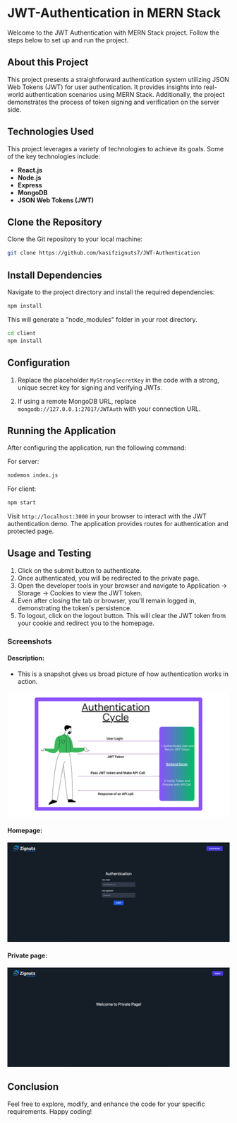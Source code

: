 # JWT-Authentication in MERN Stack

Welcome to the JWT Authentication with MERN Stack project. Follow the steps below to set up and run the project.

## About this Project

This project presents a straightforward authentication system utilizing JSON Web Tokens (JWT) for user authentication. It provides insights into real-world authentication scenarios using MERN Stack. Additionally, the project demonstrates the process of token signing and verification on the server side.

## Technologies Used

This project leverages a variety of technologies to achieve its goals. Some of the key technologies include:

- **React.js**
- **Node.js**
- **Express**
- **MongoDB**
- **JSON Web Tokens (JWT)**

## Clone the Repository

Clone the Git repository to your local machine:

```bash
git clone https://github.com/kasifzignuts7/JWT-Authentication
```

## Install Dependencies

Navigate to the project directory and install the required dependencies:

```bash
npm install
```

This will generate a "node_modules" folder in your root directory.

```bash
cd client
npm install
```

## Configuration

1. Replace the placeholder `MyStrongSecretKey` in the code with a strong, unique secret key for signing and verifying JWTs.

2. If using a remote MongoDB URL, replace `mongodb://127.0.0.1:27017/JWTAuth` with your connection URL.

## Running the Application

After configuring the application, run the following command:

For server:

```bash
nodemon index.js
```

For client:

```bash
npm start
```

Visit `http://localhost:3000` in your browser to interact with the JWT authentication demo. The application provides routes for authentication and protected page.

## Usage and Testing

1. Click on the submit button to authenticate.
2. Once authenticated, you will be redirected to the private page.
3. Open the developer tools in your browser and navigate to Application -> Storage -> Cookies to view the JWT token.
4. Even after closing the tab or browser, you'll remain logged in, demonstrating the token's persistence.
5. To logout, click on the logout button. This will clear the JWT token from your cookie and redirect you to the homepage.

### Screenshots

#### Description:

- This is a snapshot gives us broad picture of how authentication works in action.

![Local Image](<./screenshots/Authentication%20Cycle%20(2).png>)

#### Homepage:

![Local Image](./screenshots/Homepage.png)

#### Private page:

![Local Image](./screenshots/Privatepage.png)

## Conclusion

Feel free to explore, modify, and enhance the code for your specific requirements. Happy coding!
